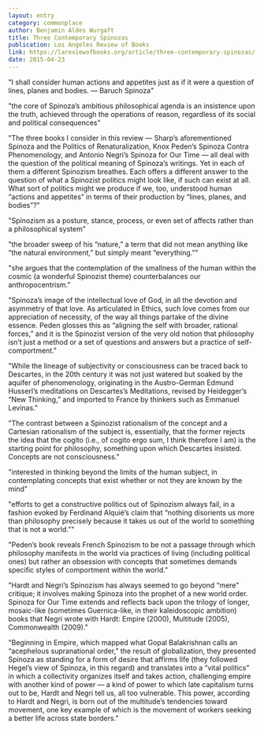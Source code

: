 ```yaml
---
layout: entry
category: commonplace
author: Benjamin Aldes Wurgaft
title: Three Contemporary Spinozas
publication: Los Angeles Review of Books
link: https://lareviewofbooks.org/article/three-contemporary-spinozas/
date: 2015-04-23
---
```


"I shall consider human actions and appetites just as if it were a question of lines, planes and bodies. — Baruch Spinoza"
 
"the core of Spinoza’s ambitious philosophical agenda is an insistence upon the truth, achieved through the operations of reason, regardless of its social and political consequences"

"The three books I consider in this review — Sharp’s aforementioned Spinoza and the Politics of Renaturalization, Knox Peden’s Spinoza Contra Phenomenology, and Antonio Negri’s Spinoza for Our Time — all deal with the question of the political meaning of Spinoza’s writings. Yet in each of them a different Spinozism breathes. Each offers a different answer to the question of what a Spinozist politics might look like, if such can exist at all. What sort of politics might we produce if we, too, understood human “actions and appetites” in terms of their production by “lines, planes, and bodies”?"

"Spinozism as a posture, stance, process, or even set of affects rather than a philosophical system"

"the broader sweep of his “nature,” a term that did not mean anything like “the natural environment,” but simply meant “everything.”"

"she argues that the contemplation of the smallness of the human within the cosmic (a wonderful Spinozist theme) counterbalances our anthropocentrism."

"Spinoza’s image of the intellectual love of God, in all the devotion and asymmetry of that love. As articulated in Ethics, such love comes from our appreciation of necessity, of the way all things partake of the divine essence. Peden glosses this as “aligning the self with broader, rational forces,” and it is the Spinozist version of the very old notion that philosophy isn’t just a method or a set of questions and answers but a practice of self-comportment."

"While the lineage of subjectivity or consciousness can be traced back to Descartes, in the 20th century it was not just watered but soaked by the aquifer of phenomenology, originating in the Austro-German Edmund Husserl’s meditations on Descartes’s Meditations, revised by Heidegger’s “New Thinking,” and imported to France by thinkers such as Emmanuel Levinas."

"The contrast between a Spinozist rationalism of the concept and a Cartesian rationalism of the subject is, essentially, that the former rejects the idea that the cogito (i.e., of cogito ergo sum, I think therefore I am) is the starting point for philosophy, something upon which Descartes insisted. Concepts are not consciousness."

"interested in thinking beyond the limits of the human subject, in contemplating concepts that exist whether or not they are known by the mind"

"efforts to get a constructive politics out of Spinozism always fail, in a fashion evoked by Ferdinand Alquié’s claim that “nothing disorients us more than philosophy precisely because it takes us out of the world to something that is not a world.”"

"Peden’s book reveals French Spinozism to be not a passage through which philosophy manifests in the world via practices of living (including political ones) but rather an obsession with concepts that sometimes demands specific styles of comportment within the world."

"Hardt and Negri’s Spinozism has always seemed to go beyond “mere” critique; it involves making Spinoza into the prophet of a new world order. Spinoza for Our Time extends and reflects back upon the trilogy of longer, mosaic-like (sometimes Guernica-like, in their kaleidoscopic ambition) books that Negri wrote with Hardt: Empire (2000), Multitude (2005), Commonwealth (2009)."

"Beginning in Empire, which mapped what Gopal Balakrishnan calls an “acephelous supranational order,” the result of globalization, they presented Spinoza as standing for a form of desire that affirms life (they followed Hegel’s view of Spinoza, in this regard) and translates into a “vital politics” in which a collectivity organizes itself and takes action, challenging empire with another kind of power — a kind of power to which late capitalism turns out to be, Hardt and Negri tell us, all too vulnerable. This power, according to Hardt and Negri, is born out of the multitude’s tendencies toward movement, one key example of which is the movement of workers seeking a better life across state borders."
